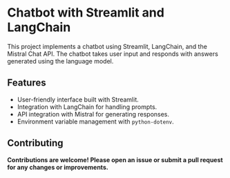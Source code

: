 # Chatbot with Streamlit and LangChain

This project implements a chatbot using Streamlit, LangChain, and the Mistral Chat API. The chatbot takes user input and responds with answers generated using the language model.

## Features

- User-friendly interface built with Streamlit.
- Integration with LangChain for handling prompts.
- API integration with Mistral for generating responses.
- Environment variable management with `python-dotenv`.

## Contributing
**Contributions are welcome! Please open an issue or submit a pull request for any changes or improvements.**
